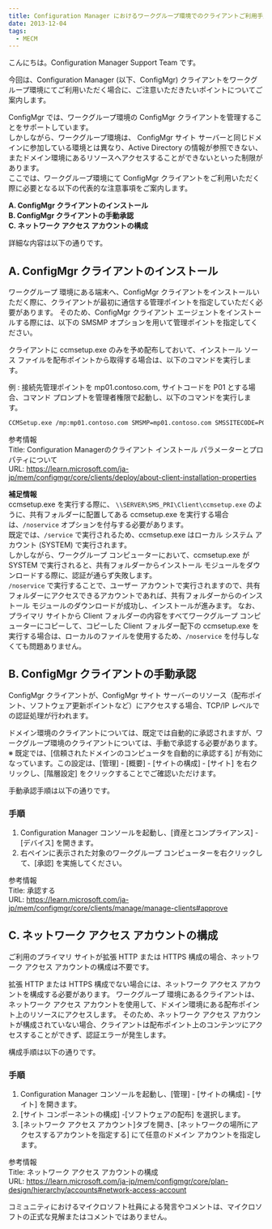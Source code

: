 ```yaml
---
title: Configuration Manager におけるワークグループ環境でのクライアントご利用手順について
date: 2013-12-04
tags:
  - MECM
---
```


こんにちは。Configuration Manager Support Team です。

今回は、Configuration Manager (以下、ConfigMgr) クライアントをワークグループ環境にてご利用いただく場合に、ご注意いただきたいポイントについてご案内します。

ConfigMgr では、ワークグループ環境の ConfigMgr クライアントを管理することをサポートしています。  
しかしながら、ワークグループ環境は、 ConfigMgr サイト サーバーと同じドメインに参加している環境とは異なり、Active Directory の情報が参照できない、またドメイン環境にあるリソースへアクセスすることができないといった制限があります。  
ここでは、ワークグループ環境にて ConfigMgr クライアントをご利用いただく際に必要となる以下の代表的な注意事項をご案内します。  

**A. ConfigMgr クライアントのインストール**  
**B. ConfigMgr クライアントの手動承認**  
**C. ネットワーク アクセス アカウントの構成**  

詳細な内容は以下の通りです。  

## A. ConfigMgr クライアントのインストール
ワークグループ 環境にある端末へ、ConfigMgr クライアントをインストールいただく際に、クライアントが最初に通信する管理ポイントを指定していただく必要があります。
そのため、ConfigMgr クライアント エージェントをインストールする際には、以下の SMSMP オプションを用いて管理ポイントを指定してください。

クライアントに ccmsetup.exe のみを予め配布しておいて、インストール ソース ファイルを配布ポイントから取得する場合は、以下のコマンドを実行します。

例 : 接続先管理ポイントを mp01.contoso.com, サイトコードを P01 とする場合、コマンド プロンプトを管理者権限で起動し、以下のコマンドを実行します。
```txt
CCMSetup.exe /mp:mp01.contoso.com SMSMP=mp01.contoso.com SMSSITECODE=P01
```

参考情報  
Title: Configuration Managerのクライアント インストール パラメーターとプロパティについて  
URL: https://learn.microsoft.com/ja-jp/mem/configmgr/core/clients/deploy/about-client-installation-properties  

**補足情報**  
ccmsetup.exe を実行する際に、 `\\SERVER\SMS_PRI\Client\ccmsetup.exe` のように、共有フォルダーに配置してある ccmsetup.exe を実行する場合は、`/noservice` オプションを付与する必要があります。  
既定では、`/service` で実行されるため、ccmsetup.exe はローカル システム アカウント (SYSTEM) で実行されます。  
しかしながら、ワークグループ コンピューターにおいて、ccmsetup.exe が SYSTEM で実行されると、共有フォルダーからインストール モジュールをダウンロードする際に、認証が通らず失敗します。  
`/noservice` で実行することで、ユーザー アカウントで実行されますので、共有フォルダーにアクセスできるアカウントであれば、共有フォルダーからのインストール モジュールのダウンロードが成功し、インストールが進みます。
なお、プライマリ サイトから Client フォルダーの内容をすべてワークグループ コンピューターにコピーして、コピーした Client フォルダー配下の ccmsetup.exe を実行する場合は、ローカルのファイルを使用するため、`/noservice` を付与しなくても問題ありません。

## B. ConfigMgr クライアントの手動承認
ConfigMgr クライアントが、ConfigMgr サイト サーバーのリソース（配布ポイント、ソフトウェア更新ポイントなど）にアクセスする場合、TCP/IP レベルでの認証処理が行われます。

ドメイン環境のクライアントについては、既定では自動的に承認されますが、ワークグループ環境のクライアントについては、手動で承認する必要があります。  
※ 既定では、[信頼されたドメインのコンピュータを自動的に承認する] が有効になっています。この設定は、[管理] - [概要] - [サイトの構成] - [サイト] を右クリックし、[階層設定] をクリックすることでご確認いただけます。

手動承認手順は以下の通りです。

### 手順
1. Configuration Manager コンソールを起動し、[資産とコンプライアンス] - [デバイス] を開きます。
2. 右ペインに表示された対象のワークグループ コンピューターを右クリックして、[承認] を実施してください。

参考情報  
Title: 承認する  
URL: https://learn.microsoft.com/ja-jp/mem/configmgr/core/clients/manage/manage-clients#approve  

## C. ネットワーク アクセス アカウントの構成
ご利用のプライマリ サイトが拡張 HTTP または HTTPS 構成の場合、ネットワーク アクセス アカウントの構成は不要です。

拡張 HTTP または HTTPS 構成でない場合には、ネットワーク アクセス アカウントを構成する必要があります。
ワークグループ 環境にあるクライアントは、ネットワーク アクセス アカウントを使用して、ドメイン環境にある配布ポイント上のリソースにアクセスします。
そのため、ネットワーク アクセス アカウントが構成されていない場合、クライアントは配布ポイント上のコンテンツにアクセスすることができず、認証エラーが発生します。

構成手順は以下の通りです。

### 手順
1. Configuration Manager コンソールを起動し、[管理] - [サイトの構成] - [サイト] を開きます。
2. [サイト コンポーネントの構成] -[ソフトウェアの配布] を選択します。
3. [ネットワーク アクセス アカウント]タブを開き、[ネットワークの場所にアクセスするアカウントを指定する] にて任意のドメイン アカウントを指定します。

参考情報  
Title: ネットワーク アクセス アカウントの構成  
URL: https://learn.microsoft.com/ja-jp/mem/configmgr/core/plan-design/hierarchy/accounts#network-access-account  

コミュニティにおけるマイクロソフト社員による発言やコメントは、マイクロソフトの正式な見解またはコメントではありません。
